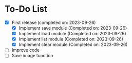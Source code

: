# To-Do List

- [x] First release (completed on: 2023-09-26)
  - [x] Implement save module (Completed on: 2023-09-26)
  - [x] Implement load module (Completed on: 2023-09-26)
  - [x] Implement list module (Completed on: 2023-09-26)
  - [x] Implement clear module (Completed on: 2023-09-26)

- [ ] Improve code
- [ ] Save image function